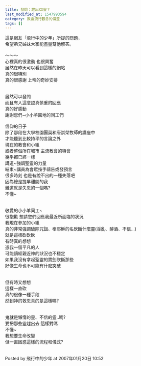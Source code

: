```yaml
---
title: 發問：趕出XX靈？
last_modified_at: 1547993594
category: 教會流行觀念的偏差
tags: []
---
```


這是網友「飛行中的少年」所提的問題，<br>希望弟兄姊妹大家能盡量幫他解答。<br><br><!--more-->～～～<br>心裡真的很激動 也很興奮<br>居然在昨天可以看到這樣的網站<br>真的很特別<br>真的很感謝 上帝的奇妙安排<br><br><br>居然可以發問<br>而且有人這麼認真慎重的回應<br>真的好感動<br>謝謝您們~小小羊園地的同工們<br><br>信仰的日子<br>除了那段在大學校園團契和唐崇榮牧師的講座中<br>才能聽到比較持平的言論之外<br>現在的教會和小組<br>或者整個所在城市 主流教會的特會<br>幾乎都已經一樣<br>講道~強調聖靈的力量<br>結束~講員為會眾按手禱告或發預言<br>很多時刻 也是有說不出的一種失落吧<br>因為總是提早離開的我<br>難道就是失恩的一個嗎?<br>不懂~<br><br><br>敬愛的小小羊同工~<br>很抱歉 想請您們回應我最近所面臨的狀況<br>我現在參加的小組<br>真的非常強調破除咒詛、奉耶穌的名砍斷什麼靈(淫亂、醉酒、不信...)<br>就是這樣砍砍砍 <br>有時真的想想 <br>憑我一個平凡的人<br>可能讀經親近神的狀況也不穩定<br>如果我沒有拿起聖靈的寶劍砍斷那些<br>好像生命也不可能有什麼突破<br><br><br>但有時又想想<br>這樣一直砍<br>真的很像一種手段<br>然到神的救恩真的是這樣嗎?<br><br><br>鬼就是懶惰的靈、不信的靈..嗎?<br>要把那些靈趕出去 這樣對嗎<br>不懂~<br>我想要生命改變<br>但一直困惑這樣的流程和儀式?<br><br><br>Posted by 飛行中的少年 at 2007年01月20日 10:52 <br>
